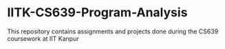 # IITK-CS639-Program-Analysis
This repository  contains assignments and projects done during the CS639 coursework at IIT Kanpur
